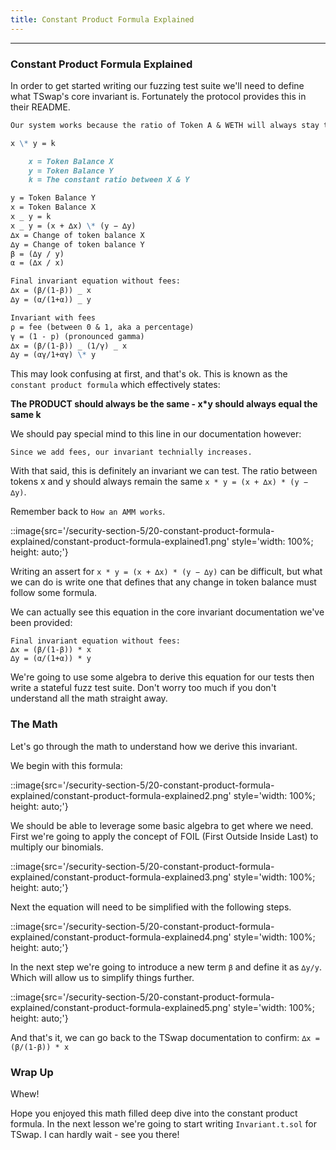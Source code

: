 ```yaml
---
title: Constant Product Formula Explained
---
```


---

### Constant Product Formula Explained

In order to get started writing our fuzzing test suite we'll need to define what TSwap's core invariant is. Fortunately the protocol provides this in their README.

```md
Our system works because the ratio of Token A & WETH will always stay the same. Well, for the most part. Since we add fees, our invariant technially increases.

x \* y = k

    x = Token Balance X
    y = Token Balance Y
    k = The constant ratio between X & Y

y = Token Balance Y
x = Token Balance X
x _ y = k
x _ y = (x + ∆x) \* (y − ∆y)
∆x = Change of token balance X
∆y = Change of token balance Y
β = (∆y / y)
α = (∆x / x)

Final invariant equation without fees:
∆x = (β/(1-β)) _ x
∆y = (α/(1+α)) _ y

Invariant with fees
ρ = fee (between 0 & 1, aka a percentage)
γ = (1 - p) (pronounced gamma)
∆x = (β/(1-β)) _ (1/γ) _ x
∆y = (αγ/1+αγ) \* y
```

This may look confusing at first, and that's ok. This is known as the `constant product formula` which effectively states:

**The PRODUCT should always be the same - x\*y should always equal the same k**

We should pay special mind to this line in our documentation however:

```
Since we add fees, our invariant technially increases.
```

With that said, this is definitely an invariant we can test. The ratio between tokens x and y should always remain the same `x * y = (x + ∆x) * (y − ∆y)`.

Remember back to `How an AMM works`.

::image{src='/security-section-5/20-constant-product-formula-explained/constant-product-formula-explained1.png' style='width: 100%; height: auto;'}

Writing an assert for `x * y = (x + ∆x) * (y − ∆y)` can be difficult, but what we can do is write one that defines that any change in token balance must follow some formula.

We can actually see this equation in the core invariant documentation we've been provided:

```
Final invariant equation without fees:
∆x = (β/(1-β)) * x
∆y = (α/(1+α)) * y
```

We're going to use some algebra to derive this equation for our tests then write a stateful fuzz test suite. Don't worry too much if you don't understand all the math straight away.

### The Math

Let's go through the math to understand how we derive this invariant.

We begin with this formula:

::image{src='/security-section-5/20-constant-product-formula-explained/constant-product-formula-explained2.png' style='width: 100%; height: auto;'}

We should be able to leverage some basic algebra to get where we need. First we're going to apply the concept of FOIL (First Outside Inside Last) to multiply our binomials.

::image{src='/security-section-5/20-constant-product-formula-explained/constant-product-formula-explained3.png' style='width: 100%; height: auto;'}

Next the equation will need to be simplified with the following steps.

::image{src='/security-section-5/20-constant-product-formula-explained/constant-product-formula-explained4.png' style='width: 100%; height: auto;'}

In the next step we're going to introduce a new term `β` and define it as `∆y/y`. Which will allow us to simplify things further.

::image{src='/security-section-5/20-constant-product-formula-explained/constant-product-formula-explained5.png' style='width: 100%; height: auto;'}

And that's it, we can go back to the TSwap documentation to confirm: `∆x = (β/(1-β)) * x`

### Wrap Up

Whew!

Hope you enjoyed this math filled deep dive into the constant product formula. In the next lesson we're going to start writing `Invariant.t.sol` for TSwap. I can hardly wait - see you there!
